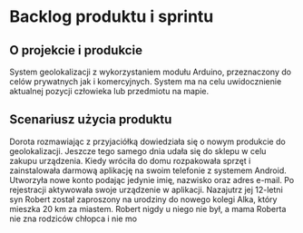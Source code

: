 # Backlog produktu i sprintu
## O projekcie i produkcie
System geolokalizacji z wykorzystaniem modułu Arduino, przeznaczony do celów prywatnych jak i komercyjnych. System ma na celu uwidocznienie aktualnej pozycji człowieka lub przedmiotu na mapie.

## Scenariusz użycia produktu
Dorota rozmawiając z przyjaciółką dowiedziała się o nowym produkcie do geolokalizacji. Jeszcze tego samego dnia udała się do sklepu w celu zakupu urządzenia. Kiedy wróciła do domu rozpakowała sprzęt i zainstalowała darmową aplikację na swoim telefonie z systemem Android. Utworzyła nowe konto podając jedynie imię, nazwisko oraz adres e-mail. Po rejestracji aktywowała swoje urządzenie w aplikacji. Nazajutrz jej 12-letni syn Robert został zaproszony na urodziny do nowego kolegi Alka, który mieszka 20 km za miastem. Robert nigdy u niego nie był, a mama Roberta nie zna rodziców chłopca i nie mo
<!--stackedit_data:
eyJoaXN0b3J5IjpbLTI3NTY5NjI4NSwyMTQwNTE2MTE3LC0xNj
QzNTU4Nzg4XX0=
-->